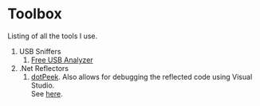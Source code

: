 # Toolbox
Listing of all the tools I use.


1. USB Sniffers
	1. [Free USB Analyzer](http://freeusbanalyzer.com/)
2. .Net Reflectors
	1. [dotPeek](https://www.jetbrains.com/decompiler/). Also allows for debugging the reflected code using Visual Studio.  
	See [here](http://confluence.jetbrains.com/display/NETCOM/dotPeek+Symbol+Server+and+PDB+Generation).
